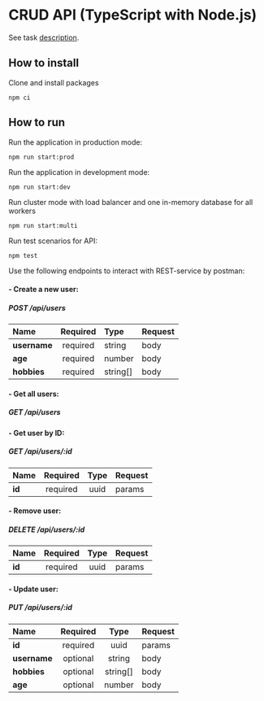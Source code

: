 # CRUD API (TypeScript with Node.js)

See task [description](https://github.com/AlreadyBored/nodejs-assignments/blob/main/assignments/crud-api/assignment.md).

## How to install

Clone and install packages

```
npm ci
```

## How to run

Run the application in production mode:

```
npm run start:prod
```

Run the application in development mode:

```
npm run start:dev
```

Run cluster mode with load balancer and one in-memory database for all workers

```
npm run start:multi
```

Run test scenarios for API:

```
npm test
```

Use the following endpoints to interact with REST-service by postman:

#### - Create a new user:

##### POST /api/users

| Name         | Required | Type     | Request |
| :----------- | :------: | :------- | :------ |
| **username** | required | string   | body    |
| **age**      | required | number   | body    |
| **hobbies**  | required | string[] | body    |

#### - Get all users:

##### GET /api/users

#### - Get user by ID:

##### GET /api/users/:id

| Name   | Required | Type | Request |
| :----- | :------: | :--: | :------ |
| **id** | required | uuid | params  |

#### - Remove user:

##### DELETE /api/users/:id

| Name   | Required | Type | Request |
| :----- | :------: | :--: | :------ |
| **id** | required | uuid | params  |

#### - Update user:

##### PUT /api/users/:id

| Name         | Required |   Type   | Request |
| :----------- | :------: | :------: | :------ |
| **id**       | required |   uuid   | params  |
| **username** | optional |  string  | body    |
| **hobbies**  | optional | string[] | body    |
| **age**      | optional |  number  | body    |

